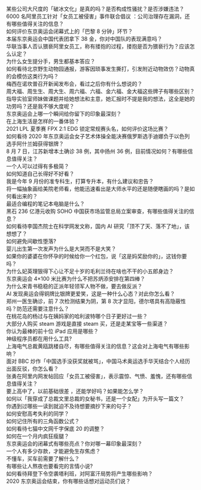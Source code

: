 某些公司大尺度的「破冰文化」是真的吗？是否构成性骚扰？是否涉嫌违法？  
6000 名阿里员工针对「女员工被侵害」事件联合倡议 ：公司治理存在漏洞，还有哪些值得关注的信息？  
如何评价东京奥运会闭幕式上的「巴黎 8 分钟」环节？  
本届东京奥运会中国代表团拿下 38 金，你对中国队的表现满意吗？  
华联当事人否认猥亵阿里女员工，称有搂抱的过程，搂抱是否为猥亵行为？应该怎么认定？  
为什么女生提分手，男生都基本答应？  
如何看待北京野生动物园通报，游客因琐事发生撕打，引发附近动物效仿？动物真的会模仿这类行为吗？  
梅西在诺坎普召开新闻发布会，看过之后你有什么想说的？  
周大福、周生生、周大生、周六福、六福、金六福、金大福这些牌子有哪些区别？  
指导实验室师妹做课题并给她想法和主意，她汇报时不提是我的想法，这全是她的功劳吗？还是我不够大度呢？  
东京奥运会上哪一个瞬间给你留下的印象最深刻？  
在上海生活是怎样的一番体验？  
2021 LPL 夏季赛 FPX 2:1 EDG 锁定常规赛头名，如何评价这场比赛？  
如何看待 2020 年东京奥运会女子艺术体操全能决赛俄罗斯选手迪娜负于以色列选手阿什兰姆获得银牌？  
8 月 7 日，江苏新增本土确诊 38 例，其中扬州 36 例，目前情况如何？有哪些信息值得关注？  
一个人可以过得有多极简？  
如何知道自己长得好不好看？  
我是今年 9 月份的准专科生，打算专升本，有什么建议和忠告？  
将一幅抽象画给美院老师看，他能迅速看出是大师水平的还是随便瞎画的吗？是如何看出来的？  
最适合编程的笔记本电脑是什么？  
黑石 236 亿港元收购 SOHO 中国获市场监管总局立案审查，有哪些值得关注的信息？  
如何看待李国杰院士在科学网发文称，国内 AI 研究「顶不了天、落不了地」，该想想了？  
如何避免间歇性堕落?  
婴儿出生第一次发声为什么是大哭而不是大笑？  
如果你的婆婆在你怀孕的时候给你一个红包，说「这是妈奖励你的」，这钱你要吗？  
为什么妃英理狠得下心让不足十岁的毛利兰待在啥也不干的小五郎身边？  
东京奥运会 4×100 米比赛为什么不把苏炳添安排在第四棒？  
为什么宋青书稳稳的正派年轻领军人物不做，要去做反派？  
AI 发现奥运会得铜牌比银牌更爱笑，这是一种什么心态？对此你怎么看？  
郑州一医生确诊，前 7 次检测结果为阴，第 8 次才显阳，德尔塔具有高隐蔽性吗？防范还需要注意什么？  
在桃花岛的杨过与在姨妈家的哈利波特哪个日子更好过一些？  
大部分人购买 steam 游戏是直接 steam 买，还是走某宝等一些渠道？  
你认为最棒的前十位 iPad 应用是哪些？  
神级程序员都在用什么工具?  
上海电气总裁黄瓯跳楼自尽，有哪些值得关注的信息？这会对上海电气有哪些影响？  
面对 BBC 炒作「中国选手没获奖就被骂」，中国马术奥运选手华天结合个人经历出面反驳，你怎么看？  
张勇在阿里内网发帖回应「女员工被侵害」，表示震惊、气愤、羞愧，还有哪些信息值得关注？  
要上高中了，以前基础很差 ，还能学好吗？如果能怎么学？  
如何以「我穿成了总裁文里总裁的女秘书，还是一个女配」为开头写一篇文？  
你遇到过哪些一读到就迫不及待想要摘抄下来的句子？  
如何安慰高考失利的同学？  
如何记住所有的三角函数公式？  
如何看待七猫中文网千字保底 20 的调整？  
如何在一个月内疯狂瘦腿？  
东京奥运会的闭幕式有哪些亮点？你对哪一幕印象最深刻？  
一个人有多少存款，才能避免生存焦虑？  
不懂车，买车前需要了解什么？  
有哪些让人熬夜也要看完的言情小说?  
如何看待拜登下令空袭塔利班，对阿富汗局势将产生哪些影响？  
2020 东京奥运会结束，你有哪些话想对运动员们说？  
